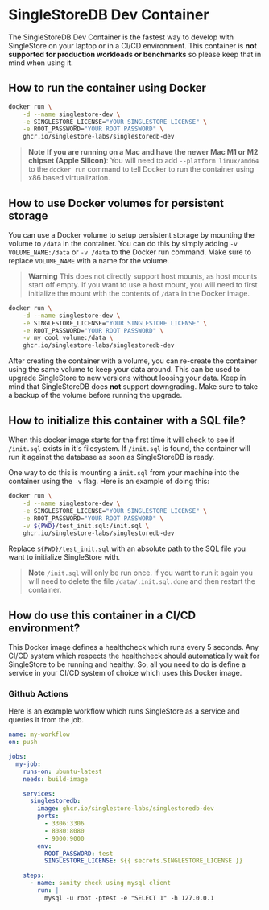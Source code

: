 # SingleStoreDB Dev Container

The SingleStoreDB Dev Container is the fastest way to develop with SingleStore on your laptop or in a CI/CD environment. This container is **not supported for production workloads or benchmarks** so please keep that in mind when using it.

## How to run the container using Docker

```bash
docker run \
    -d --name singlestore-dev \
    -e SINGLESTORE_LICENSE="YOUR SINGLESTORE LICENSE" \
    -e ROOT_PASSWORD="YOUR ROOT PASSWORD" \
    ghcr.io/singlestore-labs/singlestoredb-dev
```

> **Note**
> **If you are running on a Mac and have the newer Mac M1 or M2 chipset (Apple Silicon)**: You will need to add `--platform linux/amd64` to the `docker run` command to tell Docker to run the container using x86 based virtualization.

## How to use Docker volumes for persistent storage

You can use a Docker volume to setup persistent storage by mounting the volume to `/data` in the container. You can do this by simply adding `-v VOLUME_NAME:/data` or `-v /data` to the Docker run command. Make sure to replace `VOLUME_NAME` with a name for the volume.

> **Warning**
> This does not directly support host mounts, as host mounts start off empty. If you want to use a host mount, you will need to first initialize the mount with the contents of `/data` in the Docker image.

```bash
docker run \
    -d --name singlestore-dev \
    -e SINGLESTORE_LICENSE="YOUR SINGLESTORE LICENSE" \
    -e ROOT_PASSWORD="YOUR ROOT PASSWORD" \
    -v my_cool_volume:/data \
    ghcr.io/singlestore-labs/singlestoredb-dev
```

After creating the container with a volume, you can re-create the container using the same volume to keep your data around. This can be used to upgrade SingleStore to new versions without loosing your data. Keep in mind that SingleStoreDB does **not** support downgrading. Make sure to take a backup of the volume before running the upgrade.

## How to initialize this container with a SQL file?

When this docker image starts for the first time it will check to see if `/init.sql` exists in it's filesystem. If `/init.sql` is found, the container will run it against the database as soon as SingleStoreDB is ready.

One way to do this is mounting a `init.sql` from your machine into the container using the `-v` flag. Here is an example of doing this:

```bash
docker run \
    -d --name singlestore-dev \
    -e SINGLESTORE_LICENSE="YOUR SINGLESTORE LICENSE" \
    -e ROOT_PASSWORD="YOUR ROOT PASSWORD" \
    -v ${PWD}/test_init.sql:/init.sql \
    ghcr.io/singlestore-labs/singlestoredb-dev
```

Replace `${PWD}/test_init.sql` with an absolute path to the SQL file you want to initialize SingleStore with.

> **Note**
> `/init.sql` will only be run once. If you want to run it again you will need to delete the file `/data/.init.sql.done` and then restart the container.


## How do use this container in a CI/CD environment?

This Docker image defines a healthcheck which runs every 5 seconds. Any CI/CD system which respects the healthcheck should automatically wait for SingleStore to be running and healthy. So, all you need to do is define a service in your CI/CD system of choice which uses this Docker image.

### Github Actions

Here is an example workflow which runs SingleStore as a service and queries it from the job.

```yaml
name: my-workflow
on: push

jobs:
  my-job:
    runs-on: ubuntu-latest
    needs: build-image

    services:
      singlestoredb:
        image: ghcr.io/singlestore-labs/singlestoredb-dev
        ports:
          - 3306:3306
          - 8080:8080
          - 9000:9000
        env:
          ROOT_PASSWORD: test
          SINGLESTORE_LICENSE: ${{ secrets.SINGLESTORE_LICENSE }}

    steps:
      - name: sanity check using mysql client
        run: |
          mysql -u root -ptest -e "SELECT 1" -h 127.0.0.1
```